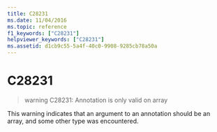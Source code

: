 ```yaml
---
title: C28231
ms.date: 11/04/2016
ms.topic: reference
f1_keywords: ["C28231"]
helpviewer_keywords: ["C28231"]
ms.assetid: d1cb9c55-5a4f-40c0-9908-9285cb78a50a
---
```

# C28231

> warning C28231: Annotation is only valid on array

This warning indicates that an argument to an annotation should be an array, and some other type was encountered.
